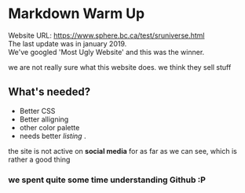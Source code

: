
# Markdown Warm Up
Website URL: https://www.sphere.bc.ca/test/sruniverse.html    
The last update was in january 2019.  
We've googled 'Most Ugly Website' and this was the winner.     
  
we are not really sure what this website does. we think they sell stuff

## What's needed? 
- Better CSS
- Better alligning
- other color palette
- needs better *listing* .  
  
the site is not active on **social media** for as far as we can see, which is rather a good thing  
  
  ### we spent quite some time understanding Github :P


